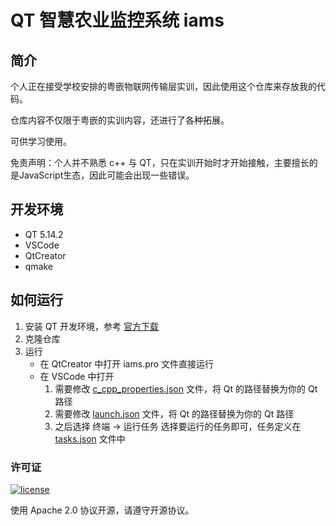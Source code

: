 # QT 智慧农业监控系统 iams

## 简介

个人正在接受学校安排的粤嵌物联网传输层实训，因此使用这个仓库来存放我的代码。

仓库内容不仅限于粤嵌的实训内容，还进行了各种拓展。

可供学习使用。

免责声明：个人并不熟悉 c++ 与 QT，只在实训开始时才开始接触，主要擅长的是JavaScript生态，因此可能会出现一些错误。

## 开发环境

- QT 5.14.2
- VSCode
- QtCreator
- qmake

## 如何运行

1. 安装 QT 开发环境，参考 [官方下载](https://download.qt.io/archive/qt/5.14/5.14.2/)
2. 克隆仓库
3. 运行
   - 在 QtCreator 中打开 iams.pro 文件直接运行
   - 在 VSCode 中打开
     1. 需要修改 [c_cpp_properties.json](.vscode/c_cpp_properties.json) 文件，将 Qt 的路径替换为你的 Qt 路径
     2. 需要修改 [launch.json](.vscode/launch.json) 文件，将 Qt 的路径替换为你的 Qt 路径
     3. 之后选择 终端 -> 运行任务 选择要运行的任务即可，任务定义在 [tasks.json](.vscode/tasks.json) 文件中

### 许可证

[![license](https://img.shields.io/github/license/ConstStar/smart-agriculture.svg?style=flat-square)](LICENSE)

使用 Apache 2.0 协议开源，请遵守开源协议。
